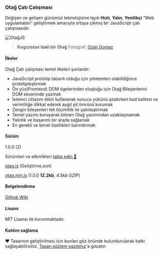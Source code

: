 ### Otağ Çatı Çalışması

Değişen ve gelişen günümüz teknolojisine layık **Hızlı**, **Yalın**, **Yenilikçi** “Web uygulamaları” geliştirmek amacıyla ortaya çıkmış bir JavaScript çatı çalışmasıdır.

![OtağJS](https://images.unsplash.com/photo-1489421382202-f7ec0cfd96f7?ixlib=rb-0.3.5&ixid=eyJhcHBfaWQiOjEyMDd9&s=5b82cdc8d05177379792872591e0f2a7&auto=format&fit=crop&w=1350&q=80)
> **Kırgızistan'daki bir Otağ** Fotoğraf: [Oziel Gomez](https://unsplash.com/@ozgomz)

#### İlkeler
Otağ Çatı çalışması temel ilkeleri şunlardır:

* JavaScript prototip tabanlı olduğu için yöntemleri olabildiğince prototipleştirmek
* Ön yüz(Frontend) DOM ögelerinden oluştuğu için Otağ Bileşenlerini DOM ekseninde yazmak
* İstemci cihazını etkin kullanarak sunucu yükünü azaltırken kod kalitesi ve verimliliğe dikkat ederek aygıt pil ömrünü korumak
* Zengin bileşenleri tek biçimlilik ile yalınlaştırmak
* Temel yazımı koruyarak bilinen Otağ yazımından uzaklaşmamak
* Yalınlık ve başarımı bir arada sağlamak
* En gerekli ve temel özellikleri barındırmak

#### Sürüm
1.0.0 (Z)

Sürümleri ve etkinlikleri [takip edin 📆](https://ilgilenio.github.io/Otag/cizelge/)

[otag.js](https://ilgilenio.github.io/Otag/otag.js) (Geliştirme,son)

[otag.min.js](https://ilgilenio.github.io/Otag/otag.min.js) (1.0.0 **12.2kb**, _4.5kb GZIP_)


#### Belgelendirme
[Github Wiki](https://github.com/ilgilenio/Otag/wiki)

#### Lisans
MIT Lisansı ile korunmaktadır.

#### Katılım sağlama
♥ Tasarının geliştirilmesi için bunları göz önünde bulundurularak katkı sağlayabilirsiniz.
[Tasarı gözlem yazıtımız](https://tree.taiga.io/project/ilgilenio-otag/kanban)'a gözatın
